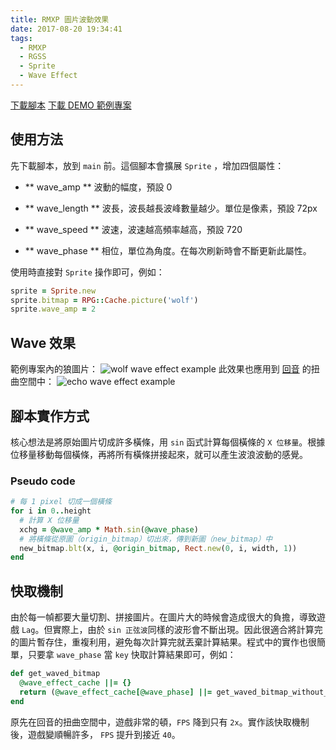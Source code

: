 ```yaml
---
title: RMXP 圖片波動效果
date: 2017-08-20 19:34:41
tags:
  - RMXP
  - RGSS
  - Sprite
  - Wave Effect
---
```

<a href="/blog/RM/rmxp_wave_effect.rb" target="_blank">下載腳本</a>
<a href="/blog/RM/rmxp_wave_effect.rar" target="_blank">下載 DEMO 範例專案</a>

## 使用方法

先下載腳本，放到 `main` 前。這個腳本會擴展 `Sprite` ，增加四個屬性：

- ** wave_amp **
  波動的幅度，預設 0

- ** wave_length **
  波長，波長越長波峰數量越少。單位是像素，預設 72px

- ** wave_speed **
  波速，波速越高頻率越高，預設 720

- ** wave_phase **
  相位，單位為角度。在每次刷新時會不斷更新此屬性。

使用時直接對 `Sprite` 操作即可，例如：
```rb
sprite = Sprite.new
sprite.bitmap = RPG::Cache.picture('wolf')
sprite.wave_amp = 2
```

## Wave 效果

範例專案內的狼圖片：
![wolf wave effect example](/blog/RM/rmxp_wave_effect_wolf.gif)
此效果也應用到 [回音](https://www.facebook.com/Echo2010.ourvoice/) 的扭曲空間中：
![echo wave effect example](/blog/RM/rmxp_wave_effect_echo.gif)


## 腳本實作方式

核心想法是將原始圖片切成許多橫條，用 `sin` 函式計算每個橫條的 `X 位移量`。根據位移量移動每個橫條，再將所有橫條拼接起來，就可以產生波浪波動的感覺。
### Pseudo code
```rb
# 每 1 pixel 切成一個橫條
for i in 0..height
  # 計算 X 位移量
  xchg = @wave_amp * Math.sin(@wave_phase)
  # 將橫條從原圖（origin_bitmap）切出來，傳到新圖（new_bitmap）中
  new_bitmap.blt(x, i, @origin_bitmap, Rect.new(0, i, width, 1))
end
```

## 快取機制

由於每一幀都要大量切割、拼接圖片。在圖片大的時候會造成很大的負擔，導致遊戲 `Lag`。但實際上，由於 `sin 正弦波`同樣的波形會不斷出現。因此很適合將計算完的圖片暫存住，重複利用，避免每次計算完就丟棄計算結果。程式中的實作也很簡單，只要拿 `wave_phase` 當 `key` 快取計算結果即可，例如：
```rb
def get_waved_bitmap
  @wave_effect_cache ||= {}
  return (@wave_effect_cache[@wave_phase] ||= get_waved_bitmap_without_cache)
end
```

原先在回音的扭曲空間中，遊戲非常的頓，`FPS` 降到只有 `2x`。實作該快取機制後，遊戲變順暢許多， `FPS` 提升到接近 `40`。






